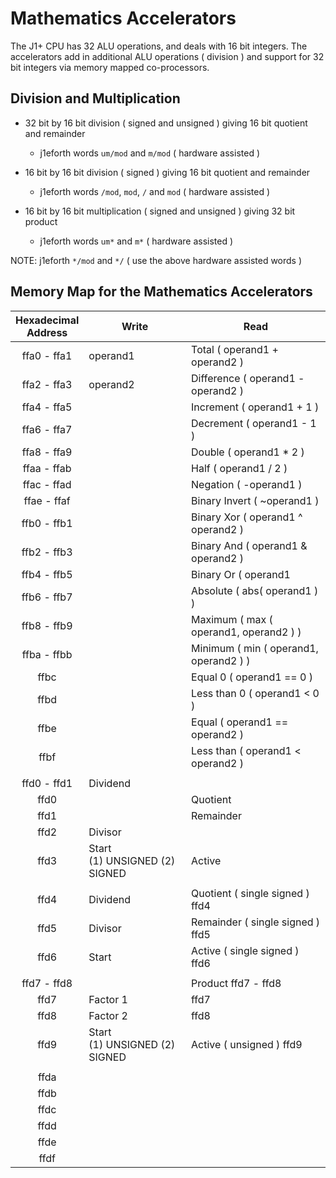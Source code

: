 # Mathematics Accelerators

The J1+ CPU has 32 ALU operations, and deals with 16 bit integers. The accelerators add in additional ALU operations ( division ) and support for 32 bit integers via memory mapped co-processors.

## Division and Multiplication

* 32 bit by 16 bit division ( signed and unsigned ) giving 16 bit quotient and remainder
    * j1eforth words ```um/mod``` and ```m/mod``` ( hardware assisted )
* 16 bit by 16 bit division ( signed ) giving 16 bit quotient and remainder 
    * j1eforth words ```/mod```, ```mod```, ```/``` and ```mod``` ( hardware assisted )
    
* 16 bit by 16 bit multiplication ( signed and unsigned ) giving 32 bit product
    * j1eforth words ```um*``` and ```m*``` ( hardware assisted )
    
NOTE: j1eforth ```*/mod``` and ```*/``` ( use the above hardware assisted words )
    
## Memory Map for the Mathematics Accelerators

Hexadecimal<br>Address | Write | Read
:-----: | ----- | -----
ffa0 - ffa1 | operand1 | Total ( operand1 + operand2 )
ffa2 - ffa3 | operand2 | Difference ( operand1 - operand2 )
ffa4 - ffa5 | | Increment ( operand1 + 1 )
ffa6 - ffa7 | | Decrement ( operand1 - 1 )
ffa8 - ffa9 | | Double ( operand1 * 2 )
ffaa - ffab | | Half ( operand1 / 2 )
ffac - ffad | | Negation ( -operand1 )
ffae - ffaf | | Binary Invert ( ~operand1 )
ffb0 - ffb1 | | Binary Xor ( operand1 ^ operand2 )
ffb2 - ffb3 | | Binary And ( operand1 & operand2 )
ffb4 - ffb5 | | Binary Or ( operand1 | operand2 )
ffb6 - ffb7 | | Absolute ( abs( operand1 ) )
ffb8 - ffb9 | | Maximum ( max ( operand1, operand2 ) )
ffba - ffbb | | Minimum ( min ( operand1, operand2 ) )
ffbc | | Equal 0 ( operand1 == 0 )
ffbd | | Less than 0 ( operand1 < 0 )
ffbe | | Equal ( operand1 == operand2 )
ffbf | | Less than ( operand1 < operand2 )
| |
ffd0 - ffd1 | Dividend
ffd0 | | Quotient
ffd1 | | Remainder
ffd2 | Divisor
ffd3 | Start<br>(1) UNSIGNED (2) SIGNED | Active
| |
ffd4 | Dividend | Quotient ( single signed )                            ffd4
ffd5 | Divisor | Remainder ( single signed )                            ffd5
ffd6 | Start | Active ( single signed )                                 ffd6
| |
ffd7 - ffd8 | | Product                                                 ffd7 - ffd8
ffd7 | Factor 1 |                                                       ffd7
ffd8 | Factor 2 |                                                       ffd8
ffd9 | Start<br>(1) UNSIGNED (2) SIGNED | Active ( unsigned )           ffd9
| |
ffda | |
ffdb | |
ffdc | |
ffdd | |
ffde | |
ffdf | |

